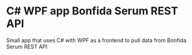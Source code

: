# C# WPF app Bonfida Serum REST API
Small app that uses C# with WPF as a frontend to pull data from Bonfida Serum REST API
